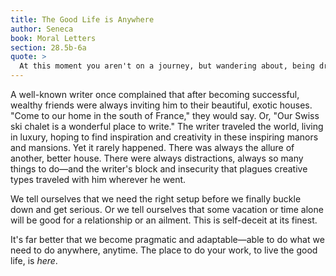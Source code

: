 ```yaml
---
title: The Good Life is Anywhere
author: Seneca
book: Moral Letters
section: 28.5b-6a
quote: >
  At this moment you aren't on a journey, but wandering about, being driven from place to place, even though what you seek—to live well—is found in all places. Is there any place more full of confusion than the Forum? Yet even there you can live at peace, if needed.
---
```


A well-known writer once complained that after becoming successful, wealthy friends were always inviting him to their beautiful, exotic houses. "Come to our home in the south of France," they would say. Or, "Our Swiss ski chalet is a wonderful place to write." The writer traveled the world, living in luxury, hoping to find inspiration and creativity in these inspiring manors and mansions. Yet it rarely happened. There was always the allure of another, better house. There were always distractions, always so many things to do—and the writer's block and insecurity that plagues creative types traveled with him wherever he went.

We tell ourselves that we need the right setup before we finally buckle down and get serious. Or we tell ourselves that some vacation or time alone will be good for a relationship or an ailment. This is self-deceit at its finest.

It's far better that we become pragmatic and adaptable—able to do what we need to do anywhere, anytime. The place to do your work, to live the good life, is _here_.
